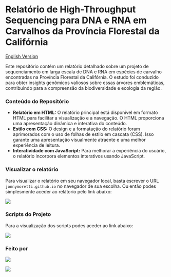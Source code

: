 # Relatório de High-Throughput Sequencing para DNA e RNA em Carvalhos da Província Florestal da Califórnia

<a href="docs/readme_en.md">English Version</a>


Este repositório contém um relatório detalhado sobre um projeto de sequenciamento em larga escala de DNA e RNA em espécies de carvalho encontradas na Província Florestal da Califórnia. O estudo foi conduzido para obter insights genômicos valiosos sobre essas árvores emblemáticas, contribuindo para a compreensão da biodiversidade e ecologia da região.

### Conteúdo do Repositório

- **Relatório em HTML:** O relatório principal está disponível em formato HTML para facilitar a visualização e a navegação. O HTML proporciona uma apresentação dinâmica e interativa do conteúdo.
- **Estilo com CSS:** O design e a formatação do relatório foram aprimorados com o uso de folhas de estilo em cascata (CSS). Isso garante uma apresentação visualmente atraente e uma melhor experiência de leitura.
- **Interatividade com JavaScript:** Para melhorar a experiência do usuário, o relatório incorpora elementos interativos usando JavaScript.

### Visualizar o relatório

Para visualizar o relatório em seu navegador local, basta escrever o URL `jonnymoretti.github.io` no navegador de sua escolha. Ou então podes simplesmente aceder ao relátorio pelo link abaixo:

<a href="https://jonnymoretti.github.io" target="_blank"><img src="https://img.shields.io/badge/Relatório-000000?style=for-the-badge&logo=html5&logoColor=white"></a>

### Scripts do Projeto

Para a visualização dos scripts podes aceder ao link abaixo:

<a href="https://github.com/jonnymoretti/ScriptsCodes_Assignment2" target="_blank"><img src="https://img.shields.io/badge/Scripts-000000?style=for-the-badge&logo=github&logoColor=white"></a>

### Feito por

<a href="https://github.com/jonnymoretti" target="_blank"><img src="https://img.shields.io/badge/João Moretti-000000?style=for-the-badge&logo=github&logoColor=white"></a>

<a href="https://github.com/TiagoBarao20" target="_blank"><img src="https://img.shields.io/badge/Tiago Barão-000000?style=for-the-badge&logo=github&logoColor=white"></a>
